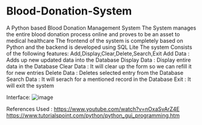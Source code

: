 # Blood-Donation-System
A Python based  Blood Donation Management System
The System manages the entire blood donation process online and proves to be an asset to medical healthcare
The frontend of the system is completely based on Python and the backend is developed using SQL Lite
The system Consists of the following features: Add,Display,Clear,Delete,Search,Exit
Add Data : Adds up new updated data into the Database
Display Data : Display entire data in the Database
Clear Data : It will clear up the form so we can refill it for new entries
Delete Data : Deletes selected entry from the Database
Search Data : It will serach for a mentioned record in the Database
Exit : It will exit the system

Interface:
![image](https://user-images.githubusercontent.com/52834981/166113530-7158305a-3729-4b34-8a2e-28015b75bd5d.png)

References Used : https://www.youtube.com/watch?v=nOxaSvArZ4E
https://www.tutorialspoint.com/python/python_gui_programming.htm


